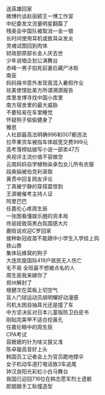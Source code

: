 送英雄回家  
微博约谈赵丽颖王一博工作室  
中纪委发文流量明星翻篇了  
残奥会中国队被取消一金一银  
长时间使用耳机或致耳朵发炎  
灵魂试图回到肉体  
财政部原部长金人庆去世  
少年说唱企划公演舞台  
赤峰一男子掐死前妻后藏尸冰柜  
南巫  
妈妈捐书意外发现竟混入暑假作业  
驻美使馆批美方所谓溯源报告  
库里发博寻找中国小库里  
南方宿舍里的最大威胁  
不要轻易在车里睡觉  
怀疑狗子偷偷健身了  
雅思  
人社部最高法明确996和007都违法  
拉苹果货车被指车体超宽交费999元  
高考落榜姑娘写小说一部卖47万  
央视评主流价值不容做空  
云南妈妈自学植物染承包女儿所有衣服  
段奥娟被伯克利录取  
黄贯中回复网友评论  
丁真被宁静的穿搭震惊到  
王源被催考主持人证  
阿里巴巴  
任嘉伦心疼周生辰  
一张图看懂娱乐圈的资本局  
佟丽娅致简黑白氛围感大片  
鹿晗说欢迎C罗回家  
接种新冠疫苗不能跟中小学生入学挂上钩  
铁山靠  
集体玩蜂窝的狗子  
大连凯旋国际419户居民无人伤亡  
毛不易 全班最不想被点名的人  
周生辰我来嫁你了  
郑州解封了  
檀健次在菜板上切空气  
盲人门球运动员胡明耀好动漫感  
司机太困自抽耳光还是撞了车  
中方坚决反对日本儿童版防卫白皮书  
刚贴完美甲不适合挖鼻孔  
任嘉伦眼中的周生辰  
CPA考试  
容嬷嬷的针为啥又狠又准  
陈卓璇高音好上头  
韩国员工记者会上为官员跪地撑伞  
女子机动车道打电话致3车追尾  
钟汉良阳光彩虹小白马舞台  
我国已迎回716位在韩志愿军烈士遗骸  
郎朗跟手工耿撞造型  
